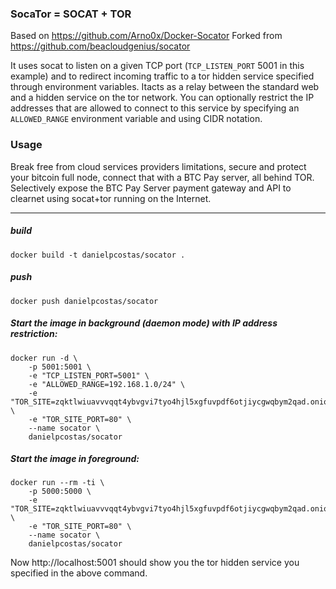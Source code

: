 ### SocaTor = SOCAT + TOR
Based on https://github.com/Arno0x/Docker-Socator
Forked from https://github.com/beacloudgenius/socator

It uses socat to listen on a given TCP port (`TCP_LISTEN_PORT` 5001 in this example) and to redirect incoming traffic to a tor hidden service specified through environment variables. Itacts as a relay between the standard web and a hidden service on the tor network. You can optionally restrict the IP addresses that are allowed to connect to this service by specifying an `ALLOWED_RANGE` environment variable and using CIDR notation.

### Usage

Break free from cloud services providers limitations, secure and protect your bitcoin full node, connect that with a BTC Pay server, all behind TOR.
Selectively expose the BTC Pay Server payment gateway and API to clearnet using socat+tor running on the Internet.

--------------

##### build

    docker build -t danielpcostas/socator .

##### push

    docker push danielpcostas/socator

##### Start the image in background (*daemon mode*) with IP address restriction:

    docker run -d \
        -p 5001:5001 \
        -e "TCP_LISTEN_PORT=5001" \
        -e "ALLOWED_RANGE=192.168.1.0/24" \
        -e "TOR_SITE=zqktlwiuavvvqqt4ybvgvi7tyo4hjl5xgfuvpdf6otjiycgwqbym2qad.onion" \
        -e "TOR_SITE_PORT=80" \
        --name socator \
        danielpcostas/socator

##### Start the image in foreground:

    docker run --rm -ti \
        -p 5000:5000 \
        -e "TOR_SITE=zqktlwiuavvvqqt4ybvgvi7tyo4hjl5xgfuvpdf6otjiycgwqbym2qad.onion" \
        -e "TOR_SITE_PORT=80" \
        --name socator \
        danielpcostas/socator

Now http://localhost:5001 should show you the tor hidden service you specified in the above command.
